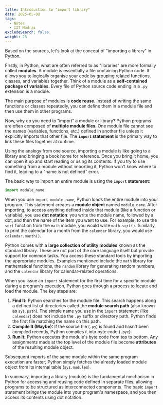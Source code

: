 ```yaml
---
title: Introduction to "import library"
date: 2025-05-08
tags:
  - Notes 
  - IIT Madras
excludeSearch: false
weight: 23
---
```


Based on the sources, let's look at the concept of "importing a library" in Python.

Firstly, in Python, what are often referred to as "libraries" are more formally called **modules**. A module is essentially a file containing Python code. It allows you to logically organise your code by grouping related functions, classes, and variables together. Think of a module as a **self-contained package of variables**. Every file of Python source code ending in a `.py` extension is a module.

The main purpose of modules is **code reuse**. Instead of writing the same functions or classes repeatedly, you can define them in a module file and then use them in other programs.

Now, why do you need to "import" a module or library? Python programs are often composed of **multiple module files**. One module file cannot see the names (variables, functions, etc.) defined in another file unless it explicitly imports that other file. The **`import` statement** is the primary way to link these files together at runtime.

Using the analogy from one source, importing a module is like going to a library and bringing a book home for reference. Once you bring it home, you can open it up and start reading or using its contents. If you try to use something from a module without importing it, Python won't know where to find it, leading to a "name is not defined" error.

The basic way to import an entire module is using the **`import` statement**:
```python
import module_name
```
When you use `import module_name`, Python loads the entire module into your program. This statement creates a **module object** named `module_name`. After importing, to access anything defined inside that module (like a function or variable), you use **dot notation**: you write the module name, followed by a dot, and then the name of the item you want to use. For example, to use the `sqrt` function from the `math` module, you would write `math.sqrt()`. Similarly, to print the calendar for a month from the `calendar` library, you would use `calendar.month()`.

Python comes with a **large collection of utility modules** known as the standard library. These are not part of the core language itself but provide support for common tasks. You access these standard tools by importing the appropriate modules. Examples mentioned include the `math` library for mathematical functions, the `random` library for generating random numbers, and the `calendar` library for calendar-related operations.

When you issue an `import` statement for the first time for a specific module during a program's execution, Python goes through a process to locate and load the module. The key steps are:
1.  **Find It:** Python searches for the module file. This search happens along a defined list of directories called the **module search path** (also known as `sys.path`). The simple name you use in the `import` statement (like `calendar`) does not include the `.py` suffix or directory path. Python finds the first file matching the name on this path.
2.  **Compile It (Maybe):** If the source file (`.py`) is found and hasn't been compiled recently, Python compiles it into byte code (`.pyc`).
3.  **Run It:** Python executes the module's byte code from top to bottom. Any assignments made at the top level of the module file become **attributes** of the resulting module object.

Subsequent imports of the same module within the same program execution are faster; Python simply fetches the already loaded module object from its internal table (`sys.modules`).

In summary, importing a library (module) is the fundamental mechanism in Python for accessing and reusing code defined in separate files, allowing programs to be structured as interconnected components. The basic `import` statement brings the module into your program's namespace, and you then access its contents using dot notation.
